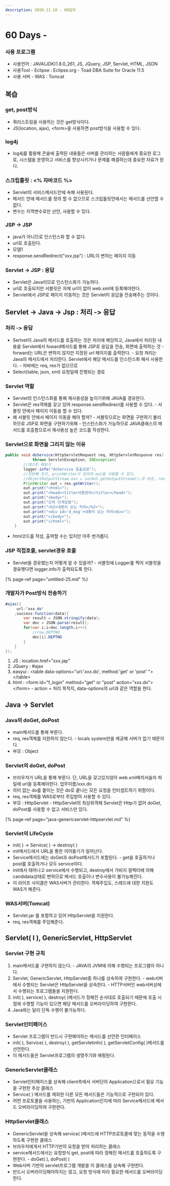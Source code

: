 ```yaml
---
description: 2020.11.10 - 60일차
---
```


# 60 Days -

### 사용 프로그램

* 사용언어 : JAVA\(JDK\)1.8.0\_261, JS, JQuery, JSP, Servlet, HTML, JSON
* 사용Tool  - Eclipse : Eclipse.org - Toad DBA Suite for Oracle 11.5
* 사용 서버 - WAS : Tomcat

## 복습

### get, post방식

* 쿼리스트링을 사용하는 것은 get방식이다.
* JS\(location, ajax\), &lt;form&gt;을 사용하면 post방식을 사용할 수 있다.

### log4j

* log4j를 활용해 콘솔에 출력된 내용들은 서버를 관리하는 사람들에게 중요한 로그로, 시스템을 운영하고 서비스를 향상시키거나 문제를 해결하는데 중요한 자료가 된다.

### 스크립틀릿 : &lt;% 자바코드 %&gt;

* Servlet의 서비스메서드안에 속해 사용된다.
* 메서드 안에 메서드를 정의 할 수 없으므로 스크립틀릿안에서는 메서드를 선언할 수 없다.
* 변수는 지역변수로만 선언, 사용할 수 있다.

### JSP -&gt; JSP

* java가 아니므로 인스턴스화 할 수 없다.
* url로 호출된다.
* 모델1
* response.sendRedirect\("xxx.jsp"\) : URL이 변하는 페이지 이동

### Servlet -&gt; JSP : 응답

* Servlet은 Java이므로 인스턴스화가 가능하다.
* url로 호출되지만 서블릿은 자체 url이 없어 web.xml에 등록해야한다.
* Servlet에서 JSP로 페이지 이동하는 것은 Servlet이 응답을 전송해주는 것이다.

## Servlet -&gt; Java -&gt; Jsp : 처리 -&gt; 응답

### 처리 -&gt; 응답

* Serlvet이 Java의 메서드를 호출하는 것은 처리에 해당하고, Java에서 처리된 내용을 Servlet에서 foward메서드를 통해 JSP로 응답을 전송, 화면에 출력하는 것 - forward는 URL은 변하지 않지만 지정된 url 페이지를 출력한다. - 요청 처리는 Java의 메서드에서 처리한다. Servlet에서 해당 메서드를 인스턴스화 해서 사용한다. - 자바에는 req, res가 없으므로
* Select\(table, json, xml\) 요청일때 진행되는 경로

### Servlet 역할

* Servlet의 인스턴스화를 통해 재사용성을 높이기위해 JAVA를 경유한다.
* Servlet은 res객체를 갖고 있어 response.sendRedirect를 사용할 수 있다. - 서블릿 안에서 페이지 이동을 할 수 있다.
* 왜 서블릿 안에서 페이지 이동을 해야 할까? - 서블릿으로는 화면을 구현하기 불리하므로 JSP로 화면을 구현하기위해 - 인스턴스화가 가능하므로 JAVA클래스의 메서드를 호출함으로서 재사용성 높은 코드를 작성한다.

### Servlet으로 화면을 그리지 않는 이유

```java
public void doService(HttpServletRequest req, HttpServletResponse res)
			throws ServletException, IOException{
		//테스트 해보기
		logger.info("doService 호출성공");
		//첫번쨰 조건, printWriter가 있어야 out을 사용할 수 있다.
		//ObjectOutputStream oos = socket.getOutputStream();과 비슷, res객체로 적기 를 만든다
		PrintWriter out = res.getWriter();
		out.print("<html>");
		out.print("<head><title>사원관리</title></head>");
		out.print("<body>");
		out.print("으악 이게모람");
		out.print("<h2>내용이 오는 자리</h2>");
		out.print("<div id='d_msg'>내용이 오는 자리<div>");
		out.print("</body>");
		out.print("</html>");
	}
```

* html코드를 작성, 출력할 수는 있지만 아주 번거롭다.

### JSP 직접호출, servlet경유 호출

* Servlet을 경유했는지 어떻게 알 수 있을까? - 서블릿에 Logger를 찍어 서블릿을 경유햇다면 logger.info가 출력되도록 한다.

{% page-ref page="untitled-25.md" %}

### 개발자가 Post방식 전송하기

```java
#ajax({ 
	 url:'xxx.do'
	,success:function(data){
		var result = JSON.stringify(data);
		var doc = JSON.parse(result);
		for(var i;i<doc.length;i++){
			//row.DEPTNO
			doc[i].DEPTNO
		}
	}
});
```

1. JS : location.href="xxx.jap"
2. JQuery : \#ajax
3. easyui : &lt;table data-options="url:'xxx.do', method:'get' or 'post' "&gt;&lt;/table&gt;
4. html : &lt;form id="f\_login" method="get" or "post" action="xxx.do"&gt;&lt;/form&gt; - action = 처리 목적지, data-options의 url과 같은 역할을 한다.

## Java -&gt; Servlet

### Java의 doGet, doPost

* main메서드를 통해 부른다.
* req, res객체를 지원하지 않는다. - locals system만을 제공해 서버가 없기 때문이다.
* 부모 : Object

### Servlet의 doGet, doPost

* 브라우저가 URL을 통해 부른다. 단, URL을 갖고있지않아 web.xml배치서술자 파일에 url을 등록해야한다. 업무이름/xxx.do
* 의미 없는 do를 붙이는 것은 do로 끝나는 모든 요청을 인터셉트하기 위함이다.
* req, res객체를 WAS로부터 주입받아 사용할 수 있다.
* 부모 : HttpServlet - HttpServlet의 최상위객체 Servlet은 Http가 없어 doGet, doPost를 사용할 수 없고 서비스만 있다.

{% page-ref page="java-genericservlet-httpservlet.md" %}

### Servlet의 LifeCycle

* init\( \) -&gt; Service\( \) -&gt; destroy\( \)
* init메서드에서 URL을 통한 끼어들기가 일어난다.
* Service메서드에는 doGet과 doPost메서드가 포함된다. - get을 호출하거나 post를 호출하거나 모두 service이다.
*  init에서 태어나고 service에서 수행되고, destroy에서 가비지 컬렉터에 의해 candidata상태로 변하므로 메서드 호출이나 변수사용이 불가능해진다.
* 이 라이프 사이클은 WAS서버가 관리한다. 객체주입도, 스레드에 대한 지원도 WAS가 해준다.

### WAS서버\(Tomcat\)

* Servlet.jar 를 포함하고 있어 HttpServlet을 지원한다.
* req, res객체를 주입해준다.

## Servlet\( I \), GenericServlet, HttpServlet

### Servlet 구현 규칙

1. main메서드를 구현하지 않는다. - JAVA의 JVM에 의해 수행되는 프로그램이 아니다.
2. Servlet, GenericServlet, HttpServlet중 하나를 상속하여 구현한다. - web서버에서 수행되는 Servlet은 HttpServlet을 상속한다.  - HTTP서버인 web서버상에서 수행되는 프로그램들을 지원한다.
3. init\( \), service\( \), destroy\( \)메서드가 정해진 순서대로 호출되기 때문에 호출 시점에 수행할 기능이 있으면 해당 메서드를 오버라이딩하여 구현한다.
4. Java와는 달리 단독 수행이 불가능하다. 

### Servlet인터페이스

* Servlet 프로그램이 반드시 구현해야하는 메서드를 선언한 인터페이스
* init\( \), Service\( \), destroy\( \), getServletinfo\( \), getServletConfig\( \)메서드를 선언한다.
* 이 메서드들은 Servlet프로그램의 생명주기와 매핑된다.

### GenericServlet클래스

* Servlet인터페이스를 상속해 client측에서 서버단의 Application으로서 필요 기능을 구현한 추상 클래스
* Service\( \) 메서드를 제외한 다른 모든 메서드들은 기능적으로 구현되어 있다.
* 어떤 프로토콜을 사용하는, 기반의 Application인지에 따라 Service메서드에 메서드 오버라이딩하여 구현한다.

### HttpServlet클래스

* GenericServlet을 상속해 service\( \)메서드에 HTTP프로토콜에 맞는 동작을 수행하도록 구현한 클래스
* 브라우저에게서 HTTP기반의 요청을 받아 처리하는 클래스
* service메서드에서는 요청방식 get, post에 따라 정해진 메서드를 호출하도록 구현한다. - doGet\( \), doPost\( \)
* Web서버 기반의 servlet프로그램 개발을 이 클래스를 상속해 구현한다.
* 반드시 오버라이딩해야하지는 않고, 요청 방식에 따라 필요한 메서드를 오버라이딩한다.

